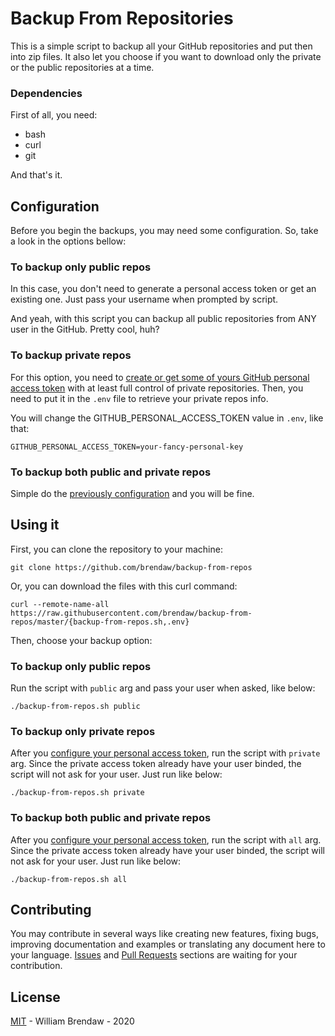 # Backup From Repositories

This is a simple script to backup all your GitHub repositories and put then into zip files. It also let you choose if you want to download only the private or the public repositories at a time.

### Dependencies

First of all, you need:

- bash
- curl
- git

And that's it.

## Configuration

Before you begin the backups, you may need some configuration. So, take a look in the options bellow:

### To backup only public repos

In this case, you don't need to generate a personal access token or get an existing one. Just pass your username when prompted by script.

And yeah, with this script you can backup all public repositories from ANY user in the GitHub. Pretty cool, huh?

### To backup private repos

For this option, you need to [create or get some of yours GitHub personal access token](https://help.github.com/en/github/authenticating-to-github/creating-a-personal-access-token) with at least full control of private repositories. Then, you need to put it in the `.env` file to retrieve your private repos info.

You will change the GITHUB_PERSONAL_ACCESS_TOKEN value in `.env`, like that:

`GITHUB_PERSONAL_ACCESS_TOKEN=your-fancy-personal-key`

### To backup both public and private repos

Simple do the [previously configuration](#to-backup-private-repos) and you will be fine.

## Using it

First, you can clone the repository to your machine:

`git clone https://github.com/brendaw/backup-from-repos`

Or, you can download the files with this curl command:

`curl --remote-name-all https://raw.githubusercontent.com/brendaw/backup-from-repos/master/{backup-from-repos.sh,.env}`

Then, choose your backup option:

### To backup only public repos

Run the script with `public` arg and pass your user when asked, like below:

```
./backup-from-repos.sh public

```

### To backup only private repos

After you [configure your personal access token](#to-backup-private-repos), run the script with `private` arg. Since the private access token already have your user binded, the script will not ask for your user. Just run like below:

```
./backup-from-repos.sh private

```

### To backup both public and private repos

After you [configure your personal access token](#to-backup-both-public-and-private-repos), run the script with `all` arg. Since the private access token already have your user binded, the script will not ask for your user. Just run like below:

```
./backup-from-repos.sh all

```

## Contributing

You may contribute in several ways like creating new features, fixing bugs, improving documentation and examples or translating any document here to your language. [Issues](https://github.com/brendaw/backup-from-repos/issues) and [Pull Requests](https://github.com/brendaw/backup-from-repos/pulls) sections are waiting for your contribution.

## License

[MIT](LICENSE) - William Brendaw - 2020